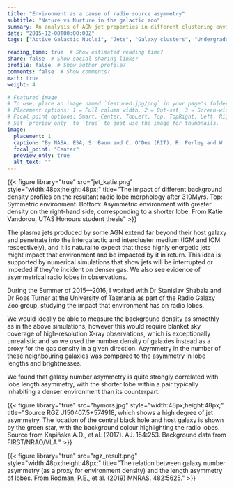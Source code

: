 ```yaml
---
title: "Environment as a cause of radio source asymmetry"
subtitle: "Nature vs Nurture in the galactic zoo"
summary: An analysis of AGN jet properties in different clustering environments.
date: "2015-12-00T00:00:00Z"
tags: ["Active Galactic Nuclei", "Jets", "Galaxy clusters", "Undergraduate research"]

reading_time: true  # Show estimated reading time?
share: false  # Show social sharing links?
profile: false  # Show author profile?
comments: false  # Show comments?
math: true
weight: 4

# Featured image
# To use, place an image named `featured.jpg/png` in your page's folder.
# Placement options: 1 = Full column width, 2 = Out-set, 3 = Screen-width
# Focal point options: Smart, Center, TopLeft, Top, TopRight, Left, Right, BottomLeft, Bottom, BottomRight
# Set `preview_only` to `true` to just use the image for thumbnails.
image:
  placement: 1
  caption: "By NASA, ESA, S. Baum and C. O'Dea (RIT), R. Perley and W. Cotton (NRAO/AUI/NSF), and the Hubble Heritage Team (STScI/AURA)"
  focal_point: "Center"
  preview_only: true
  alt_text: ""
---
```


{{< figure library="true" src="jet_katie.png" style="width:48px;height:48px;" title="The impact of different background density profiles on the resultant radio lobe morphology after 310Myrs. Top: Symmetric environment. Bottom: Asymmetric environment with greater density on the right-hand side, corresponding to a shorter lobe. From Katie Vandorou, UTAS Honours student thesis" >}}

The plasma jets produced by some AGN extend far beyond their host galaxy and penetrate into the intergalactic and intercluster medium (IGM and ICM respectively), and it is natural to expect that these highly energetic jets might impact that environment and be impacted by it in return. This idea is supported by numerical simulations that show jets will be interrupted or impeded if they’re incident on denser gas. We also see evidence of asymmetrical radio lobes in observations. 

During the Summer of 2015—2016, I worked with Dr Stanislav Shabala and Dr Ross Turner at the University of Tasmania as part of the Radio Galaxy Zoo group, studying the impact that environment has on radio lobes. 

We would ideally be able to measure the background density as smoothly as in the above simulations, however this would require blanket sky coverage of high-resolution X-ray observations, which is exceptionally unrealistic and so we used the number density of galaxies instead as a proxy for the gas density in a given direction. Asymmetry in the number of these neighbouring galaxies was compared to the asymmetry in lobe lengths and brightnesses. 

We found that galaxy number asymmetry is quite strongly correlated with lobe length asymmetry, with the shorter lobe within a pair typically inhabiting a denser environment than its counterpart. 

{{< figure library="true" src="hymors.jpg" style="width:48px;height:48px;" title="Source RGZ J150407.5+574918, which shows a high degree of jet asymmetry. The location of the central black hole and host galaxy is shown by the green star, with the background colour highlighting the radio lobes. Source from Kapińska A.D., et al. (2017). AJ. 154:253. Background data from FIRST/NRAO/VLA." >}}

{{< figure library="true" src="rgz_result.png" style="width:48px;height:48px;" title="The relation between galaxy number asymmetry (as a proxy for environment density) and the length asymmetry of lobes. From Rodman, P.E., et al. (2019) MNRAS. 482:5625." >}}
